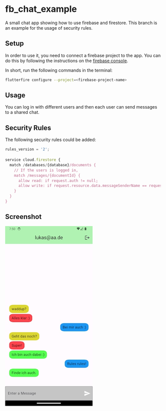 # fb_chat_example

A small chat app showing how to use firebase and firestore.
This branch is an example for the usage of security rules.

## Setup
In order to use it, you need to connect a firebase project to the app. You can do this by following the instructions on the [firebase console](https://console.firebase.google.com/).

In short, run the following commands in the terminal:

```bash
flutterfire configure --project=<firebase-project-name>
```

## Usage

You can log in with different users and then each user can send messages to a shared chat.


## Security Rules

The following security rules could be added:

```javascript
rules_version = '2';

service cloud.firestore {
  match /databases/{database}/documents {
  	// If the users is logged in, 
    match /messages/{documentId} {
      allow read: if request.auth != null;
      allow write: if request.resource.data.messageSenderName == request.auth.token.email;
    }
  }
}
```

## Screenshot
![](fb_chat_screenshot.jpg)